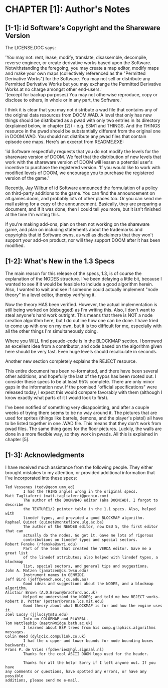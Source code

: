 # CHAPTER [1]: Author's Notes

## [1-1]: id Software's Copyright and the Shareware Version

The LICENSE.DOC says:

'You may not: rent, lease, modify, translate, disassemble, decompile,
reverse engineer, or create derivative works based upon the Software.
Notwithstanding the foregoing, you may create a map editor, modify
maps and make your own maps (collectively referenced as the "Permitted
Derivative Works") for the Software. You may not sell or distribute
any Permitted Derivative Works but you may exchange the Permitted
Derivative Works at no charge amongst other end-users.'<br />
'(except for backup purposes) You may not otherwise reproduce, copy or
disclose to others, in whole or in any part, the Software.'

I think it is clear that you may not distribute a wad file that contains any of the original data resources from DOOM.WAD. A level that only has new things should be distributed as a pwad with only two entries in its directory (explained below, in chapter [2]) - e.g. E3M1 and THINGS. And the THINGS resource in the pwad should be substantially different from the original one in DOOM.WAD. You should not distribute any pwad files that contain episode one maps. Here's an excerpt from README.EXE:

'id Software respectfully requests that you do not modify the levels
for the shareware version of DOOM. We feel that the distribution of
new levels that work with the shareware version of DOOM will lessen a
potential user's incentive to purchase the registered version.
'If you would like to work with modified levels of DOOM, we encourage
you to purchase the registered version of the game.'

Recently, Jay Wilbur of id Software announced the formulation of a policy on third-party additions to the game. You can find the announcement on alt.games.doom, and probably lots of other places too. Or you can send me mail asking for a copy of the announcement. Basically, they are preparing a document, and if it was done, then I could tell you more, but it isn't finished at the time I'm writing this.

If you're making add-ons, plan on them not working on the shareware game, and plan on including statements about the trademarks and copyrights that id Software owns, as well as disclaimers that they won't support your add-on product, nor will they support DOOM after it has been modified.

## [1-2]: What's New in the 1.3 Specs
The main reason for this release of the specs, 1.3, is of course the explanation of the NODES structure. I've been delaying a little bit, because I wanted to see if it would be feasible to include a good algorithm herein. Also, I wanted to wait and see if someone could actually implement "node theory" in a level editor, thereby verifying it.

Now the theory HAS been verified. However, the actual implementation is still being worked on (debugged) as I'm writing this. Also, I don't want to steal anyone's hard work outright. This means that there is NOT a node creation algorithm here, but I do outline how one can be done. I have tried to come up with one on my own, but it is too difficult for me, especially with all the other things I'm simultaneously doing.

Where you WILL find pseudo-code is in the BLOCKMAP section. I borrowed an excellent idea from a contributor, and code based on the algorithm given here should be very fast. Even huge levels should recalculate in seconds.

Another new section completely explains the REJECT resource.

This entire document has been re-formatted, and there have been several other additions, and hopefully the last of the typos has been rooted out. I consider these specs to be at least 95% complete. There are only minor gaps in the information now. If the promised "official specifications" were released today, I expect this would compare favorably with them (although I know exactly what parts of it I would look to first).

I've been notified of something very disappointing, and after a couple weeks of trying there seems to be no way around it. The pictures that are used for sprites (things like barrels, demons, and the player's pistol) all have to be listed together in one .WAD file. This means that they don't work from pwad files. The same thing goes for the floor pictures. Luckily, the walls are done in a more flexible way, so they work in pwads. All this is explained in chapter [5].

## [1-3]: Acknowledgments
I have received much assistance from the following people. They either brought mistakes to my attention, or provided additional information that I've incorporated into these specs:

```
Ted Vessenes (tedv@geom.umn.ed)
        I had the THING angles wrong in the original specs.
Matt Tagliaferri (matt.tagliaferri@pcohio.com)
        The author of the DOOMVB40 editor (aka DOOMCAD). I forgot to describe
        the TEXTURE1/2 pointer table in the 1.1 specs. Also, helped with
        linedef types, and provided a good BLOCKMAP algorithm.
Raphael Quinet (quinet@montefiore.ulg.ac.be)
        The author of the NEWDEU editor, now DEU 5, the first editor that can
        actually do the nodes. Go get it. Gave me lots of rigorous
        contributions on linedef types and special sectors.
Robert Fenske (rfenske@swri.edu)
        Part of the team that created the VERDA editor. Gave me a great list
        of the linedef attributes; also helped with linedef types, a blockmap
        list, special sectors, and general tips and suggestions.
John A. Matzen (jamatzen@cs.twsu.edu)
        Instrument names in GENMIDI.
Jeff Bird (jeff@wench.ece.jcu.edu.au)
        Good ideas and suggestions about the NODES, and a blockmap algorithm.
Alistair Brown (A.D.Brown@bradford.ac.uk)
        Helped me understand the NODES; and told me how REJECT works.
Robert D. Potter (potter@bronze.lcs.mit.edu)
        Good theory about what BLOCKMAP is for and how the engine uses it.
Joel Lucsy (jjlucsy@mtu.edu)
        Info on COLORMAP and PLAYPAL.
Tom Nettleship (mastn@midge.bath.ac.uk)
        I learned about BSP trees from his comp.graphics.algorithms messages.
Colin Reed (dyl@cix.compulink.co.uk)
        I had the x upper and lower bounds for node bounding boxes backwards.
Frans P. de Vries (fpdevries@hgl.signaal.nl)
        Thanks for the cool ASCII DOOM logo used for the header.

        Thanks for all the help! Sorry if I left anyone out. If you have
any comments or questions, have spotted any errors, or have any possible
additions, please send me e-mail.
```
